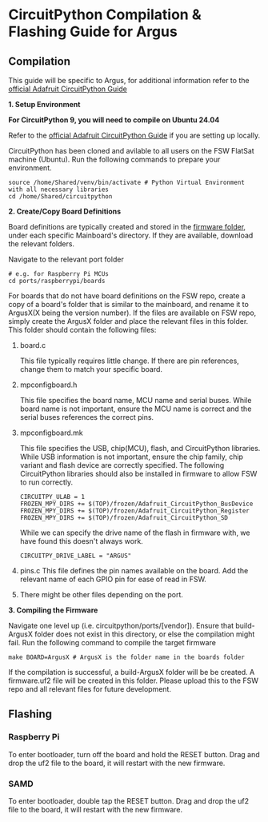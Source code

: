 CircuitPython Compilation & Flashing Guide for Argus
=====
## Compilation
This guide will be specific to Argus, for additional information refer to the [official Adafruit CircuitPython Guide](https://learn.adafruit.com/how-to-add-a-new-board-to-circuitpython/get-setup-to-add-your-board)

**1. Setup Environment**

**For CircuitPython 9, you will need to compile on Ubuntu 24.04**

Refer to the [official Adafruit CircuitPython Guide](https://learn.adafruit.com/building-circuitpython/introduction) if you are setting up locally.

CircuitPython has been cloned and avilable to all users on the FSW FlatSat machine (Ubuntu).
Run the following commands to prepare your environment.
```
source /home/Shared/venv/bin/activate # Python Virtual Environment with all necessary libraries
cd /home/Shared/circuitpython
```

**2. Create/Copy Board Definitions**

Board definitions are typically created and stored in the [firmware folder](firmware), under each specific Mainboard's directory. If they are available, download the relevant folders.

Navigate to the relevant port folder
```
# e.g. for Raspberry Pi MCUs
cd ports/raspberrypi/boards
```
For boards that do not have board definitions on the FSW repo, create a copy of a board's folder that is similar to the mainboard, and rename it to ArgusX(X being the version number). If the files are available on FSW repo, simply create the ArgusX folder and place the relevant files in this folder.
This folder should contain the following files:
  1. board.c
     
     This file typically requires little change. If there are pin references, change them to match your specific board.
  2. mpconfigboard.h
     
     This file specifies the board name, MCU name and serial buses. While board name is not important, ensure the MCU name is correct and the serial buses references the correct pins.
  3. mpconfigboard.mk

     This file specifies the USB, chip(MCU), flash, and CircuitPython libraries. While USB information is not important, ensure the chip family, chip variant and flash device are correctly specified. The following CircuitPython libraries should also be installed in firmware to allow FSW to run correctly.
     ```
     CIRCUITPY_ULAB = 1
     FROZEN_MPY_DIRS += $(TOP)/frozen/Adafruit_CircuitPython_BusDevice
     FROZEN_MPY_DIRS += $(TOP)/frozen/Adafruit_CircuitPython_Register
     FROZEN_MPY_DIRS += $(TOP)/frozen/Adafruit_CircuitPython_SD
     ```
     While we can specify the drive name of the flash in firmware with, we have found this doesn't always work.
     ```
     CIRCUITPY_DRIVE_LABEL = "ARGUS"
     ```
  4. pins.c
     This file defines the pin names available on the board. Add the relevant name of each GPIO pin for ease of read in FSW.  
  5. There might be other files depending on the port.

**3. Compiling the Firmware**

Navigate one level up (i.e. circuitpython/ports/[vendor]).
Ensure that build-ArgusX folder does not exist in this directory, or else the compilation might fail.
Run the following command to compile the target firmware
```
make BOARD=ArgusX # ArgusX is the folder name in the boards folder
```
If the compilation is successful, a build-ArgusX folder will be be created. A firmware.uf2 file will be created in this folder. Please upload this to the FSW repo and all relevant files for future development.

## Flashing

### Raspberry Pi
To enter bootloader, turn off the board and hold the RESET button. Drag and drop the uf2 file to the board, it will restart with the new firmware.

### SAMD

To enter bootloader, double tap the RESET button. Drag and drop the uf2 file to the board, it will restart with the new firmware.



